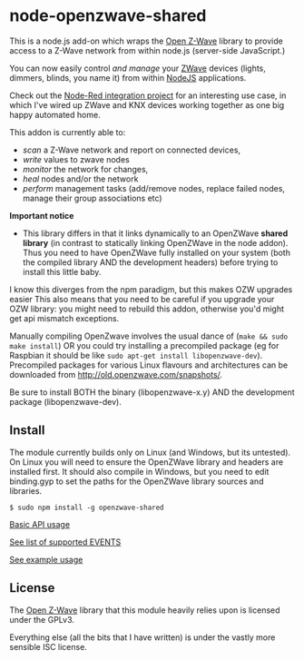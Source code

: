 node-openzwave-shared
=====================

This is a node.js add-on which wraps the [Open
Z-Wave](https://www.openzwave.com/) library to provide access to a
Z-Wave network from within node.js (server-side JavaScript.)

You can now easily control *and manage* your [ZWave](http://www.z-wave.com/) devices 
(lights, dimmers, blinds, you name it) from within [NodeJS](https://nodejs.org/) applications.

Check out the [Node-Red integration project](https://github.com/OpenZWave/node-red-contrib-openzwave)
for an interesting use case, in which I've wired up ZWave and KNX devices working together as
one big happy automated home.

This addon is currently able to:
- *scan* a Z-Wave network and report on connected devices,
- *write* values to zwave nodes
- *monitor* the network for changes,
- *heal* nodes and/or the network
- *perform* management tasks (add/remove nodes, replace failed nodes, manage their group associations etc)

**Important notice**

- This library differs in that it links dynamically to an OpenZWave **shared library**
(in contrast to statically linking OpenZWave in the node addon). 
Thus you need to have OpenZWave fully installed on your system (both the
compiled library AND the development headers) before trying to install this little baby.

I know this diverges from the npm paradigm, but this makes OZW upgrades easier
This also means that you need to be careful if you upgrade your 
OZW library: you might need to rebuild this addon, otherwise you'd might
get api mismatch exceptions.

Manually compiling OpenZwave involves the usual dance of 
(`make && sudo make install`) OR you could try installing
a precompiled package (eg for Raspbian it should be like
`sudo apt-get install libopenzwave-dev`). Precompiled packages 
for various Linux flavours and architectures can be downloaded
from http://old.openzwave.com/snapshots/.

Be sure to install BOTH the binary (libopenzwave-x.y) AND the development
package (libopenzwave-dev).

## Install

The module currently builds only on Linux (and Windows, but its untested). 
On Linux you will need to ensure the OpenZWave library and headers are 
installed first. 
It should also compile in Windows, but you need to edit binding.gyp 
to set the paths for the OpenZWave library sources and libraries.

```
$ sudo npm install -g openzwave-shared
```

[Basic API usage](../master/README-api.md)

[See list of supported EVENTS](../master/README-events.md)

[See example usage](../master/README-example.md)


## License

The [Open Z-Wave](https://code.google.com/p/open-zwave/) library that this
module heavily relies upon is licensed under the GPLv3.

Everything else (all the bits that I have written) is under the vastly more
sensible ISC license.
